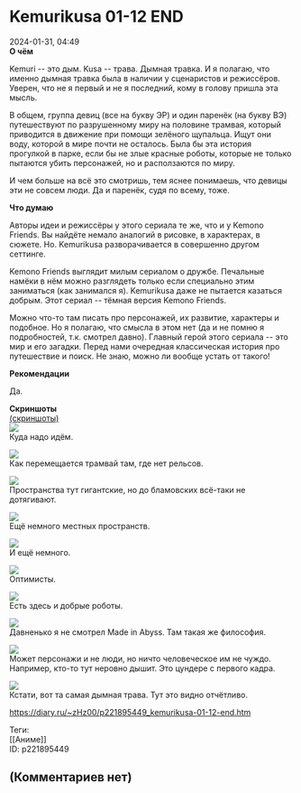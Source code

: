 Kemurikusa 01-12 END
====================

  
2024-01-31, 04:49  
  **О чём**    
   
 Kemuri -- это дым. Kusa -- трава. Дымная травка. И я полагаю, что именно дымная травка была в наличии у сценаристов и режиссёров. Уверен, что не я первый и не я последний, кому в голову пришла эта мысль.   
   
 В общем, группа девиц (все на букву ЭР) и один паренёк (на букву ВЭ) путешествуют по разрушенному миру на половине трамвая, который приводится в движение при помощи зелёного щупальца. Ищут они воду, которой в мире почти не осталось. Была бы эта история прогулкой в парке, если бы не злые красные роботы, которые не только пытаются убить персонажей, но и расползаются по миру.   
   
 И чем больше на всё это смотришь, тем яснее понимаешь, что девицы эти не совсем люди. Да и паренёк, судя по всему, тоже.   
   
  **Что думаю**    
   
 Авторы идеи и режиссёры у этого сериала те же, что и у Kemono Friends. Вы найдёте немало аналогий в рисовке, в характерах, в сюжете. Но. Kemurikusa разворачивается в совершенно другом сеттинге.   
   
 Kemono Friends выглядит милым сериалом о дружбе. Печальные намёки в нём можно разглядеть только если специально этим заниматься (как занимался я). Kemurikusa даже не пытается казаться добрым. Этот сериал -- тёмная версия Kemono Friends.   
   
 Можно что-то там писать про персонажей, их развитие, характеры и подобное. Но я полагаю, что смысла в этом нет (да и не помню я подробностей, т.к. смотрел давно). Главный герой этого сериала -- это мир и его загадки. Перед нами очередная классическая история про путешествие и поиск. Не знаю, можно ли вообще устать от такого!   
   
  **Рекомендации**    
   
 Да.   
   
  **Скриншоты**    
  [(скриншоты)](https://zHz00.diary.ru/p221895449.htm?index=1#linkmore221895449m1)       
  [![](pics/XFd0Vl.jpg)](https://yapx.ru/image/XFd0V)    
 Куда надо идём.   
   
  [![](pics/XFd0Wl.jpg)](https://yapx.ru/image/XFd0W)    
 Как перемещается трамвай там, где нет рельсов.   
   
  [![](pics/XFd0Xl.jpg)](https://yapx.ru/image/XFd0X)    
 Пространства тут гигантские, но до бламовских всё-таки не дотягивают.   
   
  [![](pics/XFd0Yl.jpg)](https://yapx.ru/image/XFd0Y)    
 Ещё немного местных пространств.   
   
  [![](pics/XFd0Zl.jpg)](https://yapx.ru/image/XFd0Z)    
 И ещё немного.   
   
  [![](pics/XFd0al.jpg)](https://yapx.ru/image/XFd0a)    
 Оптимисты.   
   
  [![](pics/XFd0cl.jpg)](https://yapx.ru/image/XFd0c)    
 Есть здесь и добрые роботы.   
   
  [![](pics/XFd0dl.jpg)](https://yapx.ru/image/XFd0d)    
 Давненько я не смотрел Made in Abyss. Там такая же философия.   
   
  [![](pics/XFd0el.jpg)](https://yapx.ru/image/XFd0e)    
 Может персонажи и не люди, но ничто человеческое им не чуждо. Например, кто-то тут неровно дышит. Это цундере с первого кадра.   
   
  [![](pics/XFd0fl.jpg)](https://yapx.ru/image/XFd0f)    
 Кстати, вот та самая дымная трава. Тут это видно отчётливо.   
      
  
<https://diary.ru/~zHz00/p221895449_kemurikusa-01-12-end.htm>  
  
Теги:  
[[Аниме]]  
ID: p221895449  


(Комментариев нет)
------------------